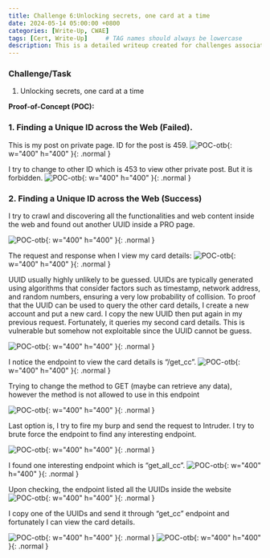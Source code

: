 ```yaml
---
title: Challenge 6:Unlocking secrets, one card at a time
date: 2024-05-14 05:00:00 +0800
categories: [Write-Up, CWAE]
tags: [Cert, Write-Up]     # TAG names should always be lowercase
description: This is a detailed writeup created for challenges associated with the Certified Web AppSecurity Expert (CWAE) certification. 
---
```


### Challenge/Task

1. Unlocking secrets, one card at a time

**Proof-of-Concept (POC):**

### 1. Finding a Unique ID across the Web (Failed). ### 

This is my post on private page. ID for the post is 459.
![POC-otb](/img/cwae/uts1.png){: w="400" h="400" }{: .normal }

I try to change to other ID which is 453 to view other private post. But it is forbidden.
![POC-otb](/img/cwae/uts2.png){: w="400" h="400" }{: .normal }

### 2. Finding a Unique ID across the Web (Success) ### 

I try to crawl and discovering all the functionalities and web content inside the web and found out another UUID inside a PRO page.

![POC-otb](/img/cwae/uts3.png){: w="400" h="400" }{: .normal }

The request and response when I view my card details:
![POC-otb](/img/cwae/uts4.png){: w="400" h="400" }{: .normal }

UUID usually highly unlikely to be guessed. UUIDs are typically generated using algorithms that consider factors such as timestamp, network address, and random numbers, ensuring a very low probability of collision. To proof that the UUID can be used to query the other card details, I create a new account and put a new card. I copy the new UUID then put again in my previous request. Fortunately, it queries my second card details. This is vulnerable but somehow not exploitable since the UUID cannot be guess. 

![POC-otb](/img/cwae/uts5.png){: w="400" h="400" }{: .normal }

I notice the endpoint to view the card details is “/get_cc”. 
![POC-otb](/img/cwae/uts6.png){: w="400" h="400" }{: .normal }

Trying to change the method to GET (maybe can retrieve any data), however the method is not allowed to use in this endpoint 

![POC-otb](/img/cwae/uts7.png){: w="400" h="400" }{: .normal }

Last option is, I try to fire my burp and send the request to Intruder. I try to brute force the endpoint to find any interesting endpoint.

![POC-otb](/img/cwae/uts8.png){: w="400" h="400" }{: .normal }

I found one interesting endpoint which is “get_all_cc”.
![POC-otb](/img/cwae/uts9.png){: w="400" h="400" }{: .normal }

Upon checking, the endpoint listed all the UUIDs inside the website
![POC-otb](/img/cwae/uts10.png){: w="400" h="400" }{: .normal }

I copy one of the UUIDs and send it through “get_cc” endpoint and fortunately I can view the card details. 

![POC-otb](/img/cwae/uts11.png){: w="400" h="400" }{: .normal }
![POC-otb](/img/cwae/uts12.png){: w="400" h="400" }{: .normal }